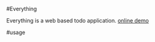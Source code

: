 #Everything

Everything is a web based todo application.
[online demo](http://thelist.sinaapp.com/)

#usage

